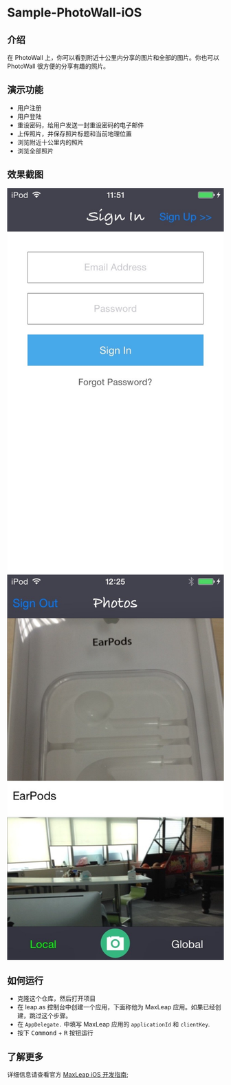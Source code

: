 # Sample-PhotoWall-iOS

## 介绍

在 PhotoWall 上，你可以看到附近十公里内分享的图片和全部的图片。你也可以 PhotoWall 很方便的分享有趣的照片。

## 演示功能

- 用户注册
- 用户登陆
- 重设密码，给用户发送一封重设密码的电子邮件
- 上传照片，并保存照片标题和当前地理位置
- 浏览附近十公里内的照片
- 浏览全部照片

## 效果截图

![](../images/1.jpg)
![](../images/2.jpg)

## 如何运行

- 克隆这个仓库，然后打开项目
- 在 leap.as 控制台中创建一个应用，下面称他为 MaxLeap 应用。如果已经创建，跳过这个步骤。
- 在 `AppDelegate.` 中填写 MaxLeap 应用的 `applicationId` 和 `clientKey`.
- 按下 <kbd>Commond</kbd> + <kbd>R</kbd> 按钮运行

## 了解更多

详细信息请查看官方 [MaxLeap iOS 开发指南](https://maxleap.cn/zh_cn/guide/devguide/ios.html);
